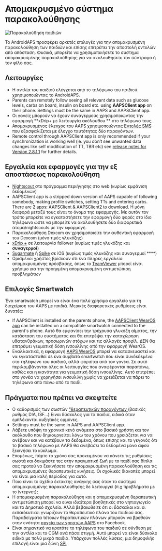 # Απομακρυσμένο σύστημα παρακολούθησης

![Παρακολούθηση παιδιών](../images/KidsMonitoring.png)

Το AndroidAPS προσφέρει αρκετές επιλογές για την απομακρυσμένη παρακολούθηση των παιδιών και επίσης επιτρέπει την αποστολή εντολών από απόσταση. Φυσικά, μπορείτε να χρησιμοποιήσετε το σύστημα απομακρυσμένης παρακολούθησης για να ακολουθήσετε τον σύντροφο ή τον φίλο σας.

## Λειτουργίες

- Η αντλία του παιδιού ελέγχεται από το τηλέφωνο του παιδιού χρησιμοποιώντας το AndroidAPS.
- Parents can remotely follow seeing all relevant data such as glucose levels, carbs on board, insulin on board etc. using **AAPSClient app** on their phone. Settings must be the same in AAPS and AAPSClient app.
- Οι γονείς μπορούν να έχουν συναγερμούς χρησιμοποιώντας την εφαρμογή **xDrip+ με λειτουργία ακόλουθου ** στο τηλέφωνο τους.
- Απομακρυσμένος έλεγχος του AAPS χρησιμοποιώντας [ Εντολές SMS ](../Children/SMS-Commands.md) που εξασφαλίζεται με έλεγχο ταυτότητας δύο παραγόντων.
- Remote control through AAPSClient app is only recommended if your synchronization is working well (ie. you don’t see unwanted data changes like self modification of TT, TBR etc) see [release notes for Version 2.8.1.1](Releasenotes-important-hints-2-8-1-1) for further details.

## Εργαλεία και εφαρμογές για την εξ αποστάσεως παρακολούθηση

- [Nightscout ](https://nightscout.github.io/)στο πρόγραμμα περιήγησης στο web (κυρίως εμφάνιση δεδομένων)
- AAPSClient app is a stripped down version of AAPS capable of following somebody, making profile switches, setting TTs and entering carbs. There are 2 apps:  [AAPSClient & AAPSClient2 to download](https://github.com/nightscout/AndroidAPS/releases/). Η μόνη διαφορά μεταξύ τους είναι το όνομα της εφαρμογής. Με αυτόν τον τρόπο μπορείτε να εγκαταστήσετε την εφαρμογή δύο φορές στο ίδιο τηλέφωνο ώστε να μπορείτε να ακολουθήσετε δύο διαφορετικά άτομα/nightscouts με την εφαρμογή.
- Παρακολούθηση Dexcom αν χρησιμοποιείτε την αυθεντική εφαρμογή του Dexcom (μόνο τιμές γλυκόζης)
- [xDrip +](../Configuration/xdrip.md) σε λειτουργία follower (κυρίως τιμές γλυκόζης και **συναγερμοί**)
- [Sugarmate](https://sugarmate.io/) ή [Spike](https://spike-app.com/) σε iOS (κυρίως τιμές γλυκόζης και συναγερμοί ****)
- Ορισμένοι χρήστες βρίσκουν ότι ένα πλήρες εργαλείο απομακρυσμένης πρόσβασης, όπως το [TeamViewer](https://www.teamviewer.com/) μπορεί είναι χρήσιμο για την προηγμένη απομακρυσμένη αντιμετώπιση προβλημάτων

## Επιλογές Smartwatch

Ένα smartwatch μπορεί να είναι ένα πολύ χρήσιμο εργαλείο για τη διαχείριση του AAPS με παιδιά. Μερικές διαφορετικές ρυθμίσεις είναι δυνατές:

- If AAPSClient is installed on the parents phone, the [AAPSClient WearOS app](https://github.com/nightscout/AndroidAPS/releases/) can be installed on a compatible smartwatch connected to the parent's phone. Αυτό θα εμφανίσει την τρέχουσα γλυκόζη αίματος, την κατάσταση του συστήματος και θα επιτρέψει την καταχώρηση υδατανθράκων, προσωρινών στόχων και τις αλλαγές προφίλ. ΔΕΝ θα επιτρέψει γευματική δόση ινσουλίνης από την εφαρμογή WearOS.
- Εναλλακτικά, η εφαρμογή [AAPS WearOS](https://androidaps.readthedocs.io/en/latest/Configuration/Watchfaces.html) μπορεί να κατασκευαστεί και να εγκατασταθεί σε ένα συμβατό smartwatch που είναι συνδεδεμένο στο τηλέφωνο του παιδιού, αλλά φοριέται από τον γονέα. Σε αυτό περιλαμβάνονται όλες οι λειτουργίες που αναφέρονται παραπάνω, καθώς και η ικανότητα για γευματική δόση ινσουλίνης. Αυτό επιτρέπει στο γονέα να χορηγήσει ινσουλίνη χωρίς να χρειάζεται να πάρει το τηλέφωνο από πάνω από το παιδί.

## Πράγματα που πρέπει να σκεφτείτε

- Ο καθορισμός των σωστών ["θεραπευτικών παραγόντων ](FAQ-how-to-begin) (βασικός ρυθμός DIA, ISF...) Είναι δύσκολος για τα παιδιά, ειδικά όταν εμπλέκονται αυξητικές ορμόνες.
- Settings must be the same in AAPS and AAPSClient app.
- Λάβετε υπόψη το χρονικό κενό ανάμεσα στο βασικό χρήστη και τον ακόλουθο που δημιουργείται λόγω του χρόνου που χρειάζεται για να ανέβουν και να κατέβουν τα δεδομένα, όπως επίσης και το γεγονός ότι το βασικό τηλέφωνο με AAPS θα ανεβάσει τα δεδομένα μόνο αφού ξεκινήσει το κύκλωμα.
- Επομένως, πάρτε το χρόνο σας προκειμένου να κάνετε τις ρυθμίσεις σωστά και δοκιμάστε τες στην πραγματική ζωή με το παιδί σας δίπλα σας προτού να ξεκινήσετε την απομακρυσμένη παρακολούθηση και τις απομακρυσμένες θεραπευτικές κινήσεις. Οι σχολικές διακοπές μπορεί να είναι μια καλή περίοδος για αυτό.
- Ποιο είναι το σχέδιο έκτακτης ανάγκης σας όταν το σύστημα απομακρυσμένης παρακολούθησης δε λειτουργεί (π.χ προβλήματα με το ίντερνετ);
- Η απομακρυσμένη παρακολούθηση και η απομακρυσμένη θεραπευτική αντιμετώπιση μπορεί να είναι ιδιαίτερα βοηθητικές στο νηπιαγωγείο και το Δημοτικό σχολείο. Αλλά βεβαιωθείτε ότι οι δάσκαλοι και οι εκπαιδευτικοί γνωρίζουν το θεραπευτικό πλάνο του παιδιού σας. Παραδείγματα τέτοιων θεραπευτικών πλάνων μπορούν να βρεθούν στην ενότητα [αρχεία των χρηστών AAPS](https://www.facebook.com/groups/AndroidAPSUsers/files/) στο Facebook.
- Είναι σημαντικό να κρατάτε το τηλέφωνο του παιδιού σε σύνδεση με την αντλία και το CGM ανά πάσα στιγμή. Αυτό μπορεί να είναι δύσκολο ειδικά με πολύ μικρά παιδιά. Υπάρχουν πολλές λύσεις, μια δημοφιλής επιλογή είναι μια ζώνη [SPI](https://spibelt.com/collections/kids-belts)
